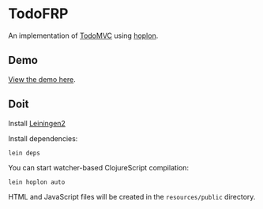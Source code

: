 # TodoFRP

An implementation of [TodoMVC](http://todomvc.com) using
[hoplon](http://github.com/tailrecursion/hoplon/).

## Demo

[View the demo here](http://micha.github.com/todofrp/).

## Doit

Install [Leiningen2](https://github.com/technomancy/leiningen)

Install dependencies:

    lein deps

You can start watcher-based ClojureScript compilation:

    lein hoplon auto

HTML and JavaScript files will be created in the `resources/public` directory.